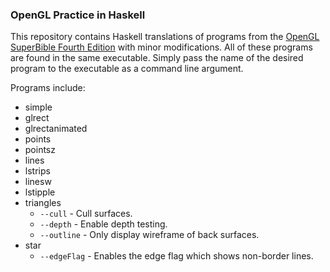 ### OpenGL Practice in Haskell

This repository contains Haskell translations of programs from the
[OpenGL SuperBible Fourth Edition](http://www.openglsuperbible.com/) with minor
modifications. All of these programs are found in the same executable. Simply
pass the name of the desired program to the executable as a command line
argument.

Programs include:
 * simple
 * glrect
 * glrectanimated
 * points
 * pointsz
 * lines
 * lstrips
 * linesw
 * lstipple
 * triangles
   * `--cull` - Cull surfaces.
   * `--depth` - Enable depth testing.
   * `--outline` - Only display wireframe of back surfaces.
 * star
   * `--edgeFlag` - Enables the edge flag which shows non-border lines.
